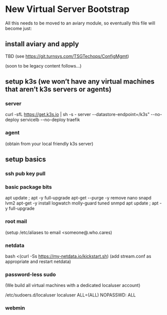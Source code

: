 # New Virtual Server Bootstrap

All this needs to be moved to an aviary module, so eventually this file will 
become just:

## install aviary and apply 
TBD (see https://git.turnsys.com/TSGTechops/ConfigMgmt)

(soon to be legacy content follows...)

## setup k3s (we won’t have any virtual machines that aren’t k3s servers or agents) 

### server
curl -sfL https://get.k3s.io | sh -s - server --datastore-endpoint=<load balanced mysql url>/k3s" --no-deploy servicelb --no-deploy traefik

### agent 
(obtain from your local friendly k3s server)

## setup basics 

### ssh pub key pull 


### basic package bits

apt update ; apt -y full-upgrade 
apt-get --purge -y remove nano snapd lvm2 
apt-get -y install logwatch molly-guard tuned snmpd
apt update ; apt -y full-upgrade 

### root mail
(setup /etc/aliases to email <someone@.who.cares)

### netdata

bash <(curl -Ss https://my-netdata.io/kickstart.sh) 
(add stream.conf as appropriate and restart netdata) 

### password-less sudo

(We build all virtual machines with a dedicated localuser account)

/etc/sudoers.d/localuser
localuser ALL=(ALL) NOPASSWD: ALL

### webmin



